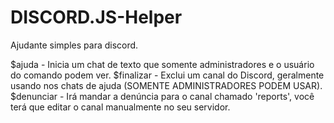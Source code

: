 # DISCORD.JS-Helper
Ajudante simples para discord.

$ajuda - Inicia um chat de texto que somente administradores e o usuário do comando podem ver.
$finalizar - Exclui um canal do Discord, geralmente usando nos chats de ajuda (SOMENTE ADMINISTRADORES PODEM USAR).
$denunciar - Irá mandar a denúncia para o canal chamado 'reports', você terá que editar o canal manualmente no seu servidor.
